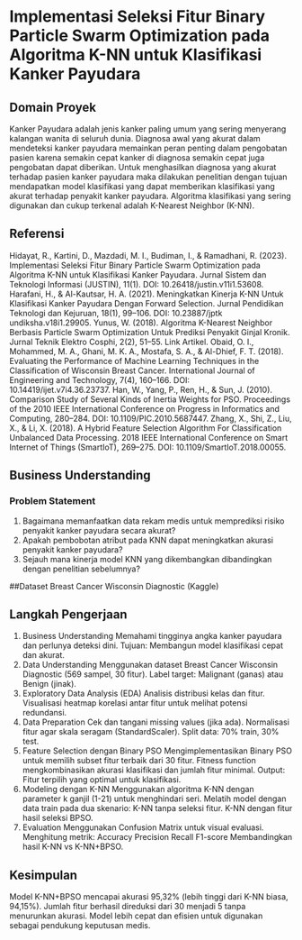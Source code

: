 # Implementasi Seleksi Fitur Binary Particle Swarm Optimization pada Algoritma K-NN untuk Klasifikasi Kanker Payudara 

## Domain Proyek
Kanker Payudara adalah jenis kanker paling umum yang sering menyerang kalangan wanita di seluruh dunia. 
Diagnosa awal yang akurat dalam mendeteksi kanker payudara memainkan peran penting dalam pengobatan 
pasien karena semakin cepat kanker di diagnosa semakin cepat juga pengobatan dapat diberikan. Untuk 
menghasilkan diagnosa yang akurat terhadap pasien kanker payudara maka dilakukan penelitian dengan tujuan 
mendapatkan model klasifikasi yang dapat memberikan klasifikasi yang akurat terhadap penyakit kanker 
payudara. Algoritma klasifikasi yang sering digunakan dan cukup terkenal adalah K-Nearest Neighbor (K-NN). 

## Referensi
Hidayat, R., Kartini, D., Mazdadi, M. I., Budiman, I., & Ramadhani, R. (2023). Implementasi Seleksi Fitur 
Binary Particle Swarm Optimization pada Algoritma K-NN untuk Klasifikasi Kanker Payudara. Jurnal Sistem 
dan Teknologi Informasi (JUSTIN), 11(1). DOI: 10.26418/justin.v11i1.53608. 
Harafani, H., & Al-Kautsar, H. A. (2021). Meningkatkan Kinerja K-NN Untuk Klasifikasi Kanker Payudara 
Dengan Forward Selection. Jurnal Pendidikan Teknologi dan Kejuruan, 18(1), 99–106. DOI: 10.23887/jptk
undiksha.v18i1.29905. 
Yunus, W. (2018). Algoritma K-Nearest Neighbor Berbasis Particle Swarm Optimization Untuk Prediksi 
Penyakit Ginjal Kronik. Jurnal Teknik Elektro Cosphi, 2(2), 51–55. Link Artikel. 
Obaid, O. I., Mohammed, M. A., Ghani, M. K. A., Mostafa, S. A., & Al-Dhief, F. T. (2018). Evaluating the 
Performance of Machine Learning Techniques in the Classification of Wisconsin Breast Cancer. International 
Journal of Engineering and Technology, 7(4), 160–166. DOI: 10.14419/ijet.v7i4.36.23737. 
Han, W., Yang, P., Ren, H., & Sun, J. (2010). Comparison Study of Several Kinds of Inertia Weights for PSO. 
Proceedings of the 2010 IEEE International Conference on Progress in Informatics and Computing, 280–284. 
DOI: 10.1109/PIC.2010.5687447. 
Zhang, X., Shi, Z., Liu, X., & Li, X. (2018). A Hybrid Feature Selection Algorithm For Classification 
Unbalanced Data Processing. 2018 IEEE International Conference on Smart Internet of Things (SmartIoT), 
269–275. DOI: 10.1109/SmartIoT.2018.00055.

## Business Understanding

### Problem Statement
1. Bagaimana memanfaatkan data rekam medis untuk memprediksi risiko penyakit kanker payudara secara akurat?
2. Apakah pembobotan atribut pada KNN dapat meningkatkan akurasi penyakit kanker payudara?
3. Sejauh mana kinerja model KNN yang dikembangkan dibandingkan dengan penelitian sebelumnya?

##Dataset
Breast Cancer Wisconsin Diagnostic (Kaggle)

## Langkah Pengerjaan
1. Business Understanding
Memahami tingginya angka kanker payudara dan perlunya deteksi dini.
Tujuan: Membangun model klasifikasi cepat dan akurat.
2. Data Understanding
Menggunakan dataset Breast Cancer Wisconsin Diagnostic (569 sampel, 30 fitur).
Label target: Malignant (ganas) atau Benign (jinak).
3. Exploratory Data Analysis (EDA)
Analisis distribusi kelas dan fitur.
Visualisasi heatmap korelasi antar fitur untuk melihat potensi redundansi.
4. Data Preparation
Cek dan tangani missing values (jika ada).
Normalisasi fitur agar skala seragam (StandardScaler).
Split data: 70% train, 30% test.
5. Feature Selection dengan Binary PSO
Mengimplementasikan Binary PSO untuk memilih subset fitur terbaik dari 30 fitur.
Fitness function mengkombinasikan akurasi klasifikasi dan jumlah fitur minimal.
Output: Fitur terpilih yang optimal untuk klasifikasi.
6. Modeling dengan K-NN
Menggunakan algoritma K-NN dengan parameter k ganjil (1-21) untuk menghindari seri.
Melatih model dengan data train pada dua skenario:
K-NN tanpa seleksi fitur.
K-NN dengan fitur hasil seleksi BPSO.
7. Evaluation
Menggunakan Confusion Matrix untuk visual evaluasi.
Menghitung metrik:
Accuracy
Precision
Recall
F1-score
Membandingkan hasil K-NN vs K-NN+BPSO.

## Kesimpulan
Model K-NN+BPSO mencapai akurasi 95,32% (lebih tinggi dari K-NN biasa, 94,15%).
Jumlah fitur berhasil direduksi dari 30 menjadi 5 tanpa menurunkan akurasi.
Model lebih cepat dan efisien untuk digunakan sebagai pendukung keputusan medis.






